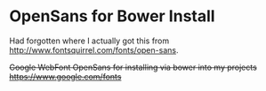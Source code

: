 OpenSans for Bower Install
===============================
Had forgotten where I actually got this from http://www.fontsquirrel.com/fonts/open-sans.

~~Google WebFont OpenSans for installing via bower into my projects~~
~~https://www.google.com/fonts~~
